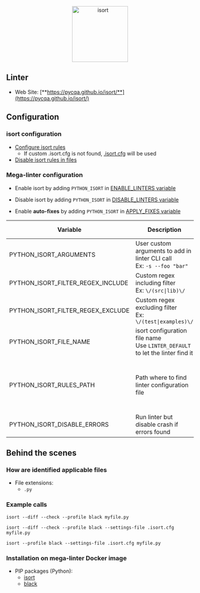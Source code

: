 <!-- markdownlint-disable MD033 MD041 -->
<!-- Generated by .automation/build.py, please do not update manually -->

<div align="center">
  <a href="https://pycqa.github.io/isort/" target="blank" title="Visit linter Web Site">
    <img src="https://raw.githubusercontent.com/pycqa/isort/develop/art/logo_large.png" alt="isort" height="150px">
  </a>
</div>

## Linter

- Web Site: [**https://pycqa.github.io/isort/**](https://pycqa.github.io/isort/)

## Configuration

### isort configuration

- [Configure isort rules](https://pycqa.github.io/isort/docs/configuration/config_files/)
  - If custom .isort.cfg is not found, [.isort.cfg](https://github.com/nvuillam/mega-linter/tree/master/TEMPLATES/.isort.cfg) will be used
- [Disable isort rules in files](https://pycqa.github.io/isort/docs/configuration/action_comments/)

### Mega-linter configuration

- Enable isort by adding `PYTHON_ISORT` in [ENABLE_LINTERS variable](https://github.com/nvuillam/mega-linter#activation-and-deactivation)
- Disable isort by adding `PYTHON_ISORT` in [DISABLE_LINTERS variable](https://github.com/nvuillam/mega-linter#activation-and-deactivation)

- Enable **auto-fixes** by adding `PYTHON_ISORT` in [APPLY_FIXES variable](https://github.com/nvuillam/mega-linter#apply-fixes)

| Variable | Description | Default value |
| ----------------- | -------------- | -------------- |
| PYTHON_ISORT_ARGUMENTS | User custom arguments to add in linter CLI call<br/>Ex: `-s --foo "bar"` |  |
| PYTHON_ISORT_FILTER_REGEX_INCLUDE | Custom regex including filter<br/>Ex: `\/(src\|lib)\/` | Include every file |
| PYTHON_ISORT_FILTER_REGEX_EXCLUDE | Custom regex excluding filter<br/>Ex: `\/(test\|examples)\/` | Exclude no file |
| PYTHON_ISORT_FILE_NAME | isort configuration file name</br>Use `LINTER_DEFAULT` to let the linter find it | `.isort.cfg` |
| PYTHON_ISORT_RULES_PATH | Path where to find linter configuration file | Workspace folder, then Mega-Linter default rules |
| PYTHON_ISORT_DISABLE_ERRORS | Run linter but disable crash if errors found | `false` |

## Behind the scenes

### How are identified applicable files

- File extensions:
  - `.py`


### Example calls

```shell
isort --diff --check --profile black myfile.py
```

```shell
isort --diff --check --profile black --settings-file .isort.cfg myfile.py
```

```shell
isort --profile black --settings-file .isort.cfg myfile.py
```


### Installation on mega-linter Docker image

- PIP packages (Python):
  - [isort](https://pypi.org/project/isort)
  - [black](https://pypi.org/project/black)
